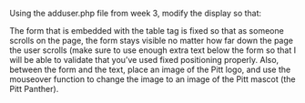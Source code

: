
Using the adduser.php file from week 3, modify the display so that:

The form that is embedded with the table tag is fixed so that as someone scrolls on the page, the form stays visible no matter how far down the page the user scrolls (make sure to use enough extra text below the form so that I will be able to validate that you’ve used fixed positioning properly.
Also, between the form and the text, place an image of the Pitt logo, and use the mouseover function to change the image to an image of the Pitt mascot (the Pitt Panther).
